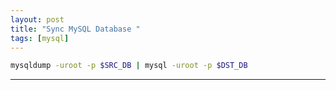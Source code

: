 ```yaml
---
layout: post
title: "Sync MySQL Database "
tags: [mysql]
---
```


```bash
mysqldump -uroot -p $SRC_DB | mysql -uroot -p $DST_DB
```

---
